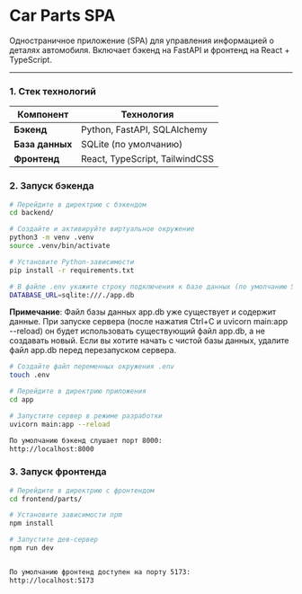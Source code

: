 # Car Parts SPA

Одностраничное приложение (SPA) для управления информацией о деталях автомобиля. Включает бэкенд на FastAPI и фронтенд на React + TypeScript.

---

### 1. Стек технологий

| **Компонент**    | **Технология**                     |
|------------------|------------------------------------|
| **Бэкенд**       | Python, FastAPI, SQLAlchemy        |
| **База данных**  | SQLite (по умолчанию)              |
| **Фронтенд**     | React, TypeScript, TailwindCSS     |



### 2. Запуск бэкенда

```bash
# Перейдите в директрию с бэкендом
cd backend/

# Создайте и активируйте виртуальное окружение
python3 -m venv .venv
source .venv/bin/activate

# Установите Python-зависимости
pip install -r requirements.txt

# В файле .env укажите строку подключения к базе данных (по умолчанию SQLite):
DATABASE_URL=sqlite:///./app.db 
```

**Примечание**: Файл базы данных app.db уже существует и содержит данные. При запуске сервера (после нажатия Ctrl+C и uvicorn main:app --reload) он будет использовать существующий файл app.db, а не создавать новый. Если вы хотите начать с чистой базы данных, удалите файл app.db перед перезапуском сервера.

```bash
# Создайте файл переменных окружения .env
touch .env

# Перейдите в директрию приложения
cd app 

# Запустите сервер в режиме разработки
uvicorn main:app --reload

По умолчанию бэкенд слушает порт 8000:
http://localhost:8000

```

### 3. Запуск фронтенда

```bash
# Перейдите в директрию с фронтендом
cd frontend/parts/

# Установите зависимости npm
npm install

# Запустите дев-сервер
npm run dev


По умолчанию фронтенд доступен на порту 5173:
http://localhost:5173

```

